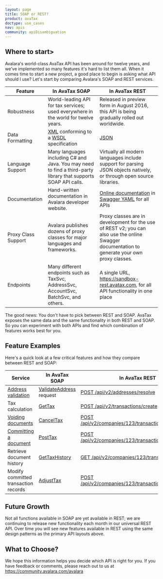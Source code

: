 ```yaml
---
layout: page
title: SOAP or REST?
product: avaTax
doctype: use_cases
nav: apis
community: apiDisambiguation
---
```

<h2>Where to start></h2>

Avalara's world-class AvaTax API has been around for twelve years, and we've implemented so many features it's hard to list them all.  When it comes time to start a new project, a good place to begin is asking what API should I use?  Let's start by comparing Avalara's SOAP and REST services.

<table class="styled-table">
    <thead>
		<tr>
			<th>Feature</th>
			<th>In AvaTax SOAP</th>
			<th>In AvaTax REST</th>
		</tr>
    </thead>
    <tbody>
		<tr>
			<td>Robustness</td>
			<td>World-leading API for tax services; used everywhere in the world for twelve years.</td>
			<td>Released in preview form in August 2016, this API is being gradually rolled out worldwide.</td>
		</tr>
		<tr>
			<td>Data Formatting</td>
			<td><a href="https://en.wikipedia.org/wiki/XML">XML</a> conforming to a <a href="https://en.wikipedia.org/wiki/Web_Services_Description_Language">WSDL</a> specification</td>
			<td><a href="https://en.wikipedia.org/wiki/JSON">JSON</a></td>
		</tr>
        <tr>
			<td>Language Support</td>
			<td>Many languages including C# and Java.  You may need to find a third-party library that supports SOAP API calls.</td>
			<td>Virtually all modern languages include support for parsing JSON objects natively, or through open source libraries.</td>
		</tr>
        <tr>
			<td>Documentation</td>
			<td>Hand-written documentation in Avalara developer website.</td>
			<td><a href="https://sandbox-rest.avatax.com/swagger/ui/index.html">Online documentation</a> in <a href="http://editor.swagger.io/#/">Swagger YAML</a> for all APIs </td>
		</tr>
        <tr>
			<td>Proxy Class Support</td>
			<td>Avalara publishes dozens of proxy classes for major languages and frameworks.</td>
			<td>Proxy classes are in development for the use of REST v2; you can also use the online Swagger documentation to generate your own proxy classes.</td>
		</tr>
        <tr>
			<td>Endpoints</td>
			<td>Many different endpoints such as TaxSvc, AddressSvc, AccountSvc, BatchSvc, and others.</td>
			<td>A single URL, <a href="https://sandbox-rest.avatax.com">https://sandbox-rest.avatax.com</a>, for all API functionality in one place</td>
		</tr>
    </tbody>
</table>

The good news: You don't have to pick between REST and SOAP.  AvaTax exposes the same data and the same functionality in both REST and SOAP.  So you can experiment with both APIs and find which combination of features works best for you.

<h2>Feature Examples</h2>

Here's a quick look at a few critical features and how they compare between REST and SOAP:

<table class="styled-table">
	<thead>
		<tr>
			<th>Service</th>			
            <th>In AvaTax SOAP</th>
			<th>In AvaTax REST</th>
		</tr>
	</thead>
	<tbody>
		<tr>
			<td><a href="/avatax/address-validation">Address validation</a></td>
			<td><a href="/avatax/api-reference/tax/soap/#validateAddress">ValidateAddress</a> request</td>
            <td><a href="https://sandbox-rest.avatax.com/swagger/ui/index.html#!/Addresses/ApiV2AddressesResolvePost">POST /api/v2/addresses/resolve</a></td>
		</tr>
		<tr>
			<td>Tax calculation</td>
			<td><a href="/avatax/api-reference/tax/soap/#getTax">GetTax</a></td>
			<td><a href="https://sandbox-rest.avatax.com/swagger/ui/index.html#!/Transactions/ApiV2TransactionsCreatePost">POST /api/v2/transactions/create</a></td>
		</tr>
		<tr>
			<td><a href="/avatax/voiding-documents">Voiding documents</a></td>
			<td><a href="/avatax/api-reference/tax/soap/#cancelTax">CancelTax</a></td>
			<td><a href="https://sandbox-rest.avatax.com/swagger/ui/index.html#!/Transactions/ApiV2CompaniesByCompanyCodeTransactionsByTransactionCodeVoidPost">POST /api/v2/companies/123/transactions/456/void</a></td>
		</tr>
		<tr>
			<td><a href="/avatax/reportable-transactions">Committing a document</a></td>
			<td><a href="/avatax/api-reference/tax/soap/#postTax">PostTax</a></td>
			<td><a href="https://sandbox-rest.avatax.com/swagger/ui/index.html#!/Transactions/ApiV2CompaniesByCompanyCodeTransactionsByTransactionCodeCommitPost">POST /api/v2/companies/123/transactions/456/commit</a></td>
		</tr>
		<tr>
			<td>Retrieve document history</td>
			<td><a href="/avatax/api-reference/tax/soap/#getTaxHistory">GetTaxHistory</a></td>
			<td><a href="https://sandbox-rest.avatax.com/swagger/ui/index.html#!/Transactions/ApiV2CompaniesByCompanyCodeTransactionsByTransactionCodeGet">GET /api/v2/companies/123/transactions/456</a></td>
		</tr>
		<tr>
			<td>Modify committed transaction records</td>
			<td><a href="/avatax/api-reference/tax/soap/#adjustTax">AdjustTax</a></td>
			<td><a href="https://sandbox-rest.avatax.com/swagger/ui/index.html#!/Transactions/ApiV2CompaniesByCompanyCodeTransactionsByTransactionCodeAdjustPost">POST /api/v2/companies/123/transactions/456/adjust</a></td>
		</tr>
	</tbody>
</table>

<h2>Future Growth</h2>

Not all functions available in SOAP are yet available in REST; we are continuing to release new functionality each month in our universal REST API.  Over time you will see new features available in REST using the same design patterns as the primary API layouts above.

<h2>What to Choose?</h2>

We hope this information helps you decide which API is right for you.  If you have feedback or comments, please reach out to us at <a href="https://community.avalara.com/avalara">https://community.avalara.com/avalara</a>


